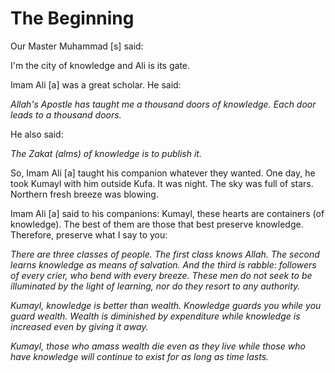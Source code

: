The Beginning
=============

Our Master Muhammad [s] said:

I'm the city of knowledge and Ali is its gate.

Imam Ali [a] was a great scholar. He said:

*Allah's Apostle has taught me a thousand doors of knowledge. Each door
leads to a thousand doors.*

He also said:

*The Zakat (alms) of knowledge is to publish it.*

So, Imam Ali [a] taught his companion whatever they wanted. One day, he
took Kumayl with him outside Kufa. It was night. The sky was full of
stars. Northern fresh breeze was blowing.

Imam Ali [a] said to his companions: Kumayl, these hearts are containers
(of knowledge). The best of them are those that best preserve knowledge.
Therefore, preserve what I say to you:

*There are three classes of people. The first class knows Allah. The
second learns knowledge as means of salvation. And the third is rabble:
followers of every crier, who bend with every breeze. These men do not
seek to be illuminated by the light of learning, nor do they resort to
any authority.*

*Kumayl, knowledge is better than wealth. Knowledge guards you while you
guard wealth. Wealth is diminished by expenditure while knowledge is
increased even by giving it away.*

*Kumayl, those who amass wealth die even as they live while those who
have knowledge will continue to exist for as long as time lasts.*


